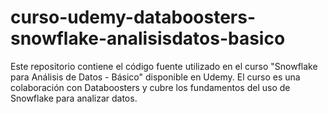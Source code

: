# curso-udemy-databoosters-snowflake-analisisdatos-basico
Este repositorio contiene el código fuente utilizado en el curso "Snowflake para Análisis de Datos - Básico" disponible en Udemy. El curso es una colaboración con Databoosters y cubre los fundamentos del uso de Snowflake para analizar datos.
